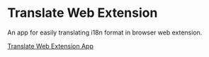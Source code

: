# Translate Web Extension

An app for easily translating i18n format in browser web extension.

[Translate Web Extension App](https://morikko.github.io/translate-web-extension/)
